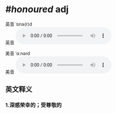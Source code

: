 # ***\#honoured*** adj
英音 ˈɒnə(r)d  
英音
<audio src="./media/honoured1_AAC.aac" controls="controls"></audio>

美音 ˈɑːnərd  
美音
<audio src="./media/honoured2_AAC.aac" controls="controls"></audio>



  

英文释义
---
### 1.**深感荣幸的；受尊敬的**  


